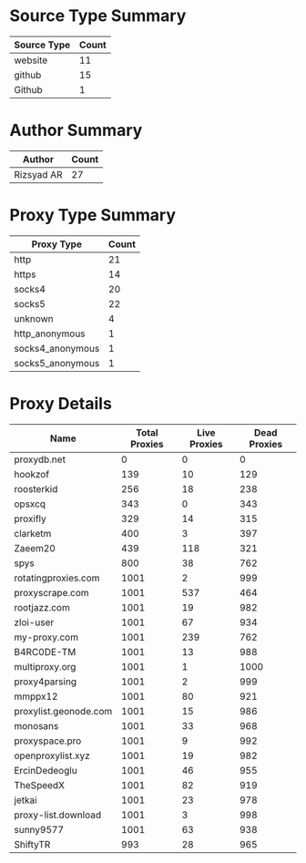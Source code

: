 # Source Type Summary

| Source Type | Count |
|-------------|-------|
| website | 11 |
| github | 15 |
| Github | 1 |


# Author Summary

| Author | Count |
|--------|-------|
| Rizsyad AR | 27 |


# Proxy Type Summary

| Proxy Type | Count |
|------------|-------|
| http | 21 |
| https | 14 |
| socks4 | 20 |
| socks5 | 22 |
| unknown | 4 |
| http_anonymous | 1 |
| socks4_anonymous | 1 |
| socks5_anonymous | 1 |


# Proxy Details

| Name | Total Proxies | Live Proxies | Dead Proxies |
|------|---------------|--------------|---------------|
| proxydb.net | 0 | 0 | 0 |
| hookzof | 139 | 10 | 129 |
| roosterkid | 256 | 18 | 238 |
| opsxcq | 343 | 0 | 343 |
| proxifly | 329 | 14 | 315 |
| clarketm | 400 | 3 | 397 |
| Zaeem20 | 439 | 118 | 321 |
| spys | 800 | 38 | 762 |
| rotatingproxies.com | 1001 | 2 | 999 |
| proxyscrape.com | 1001 | 537 | 464 |
| rootjazz.com | 1001 | 19 | 982 |
| zloi-user | 1001 | 67 | 934 |
| my-proxy.com | 1001 | 239 | 762 |
| B4RC0DE-TM | 1001 | 13 | 988 |
| multiproxy.org | 1001 | 1 | 1000 |
| proxy4parsing | 1001 | 2 | 999 |
| mmppx12 | 1001 | 80 | 921 |
| proxylist.geonode.com | 1001 | 15 | 986 |
| monosans | 1001 | 33 | 968 |
| proxyspace.pro | 1001 | 9 | 992 |
| openproxylist.xyz | 1001 | 19 | 982 |
| ErcinDedeoglu | 1001 | 46 | 955 |
| TheSpeedX | 1001 | 82 | 919 |
| jetkai | 1001 | 23 | 978 |
| proxy-list.download | 1001 | 3 | 998 |
| sunny9577 | 1001 | 63 | 938 |
| ShiftyTR | 993 | 28 | 965 |
